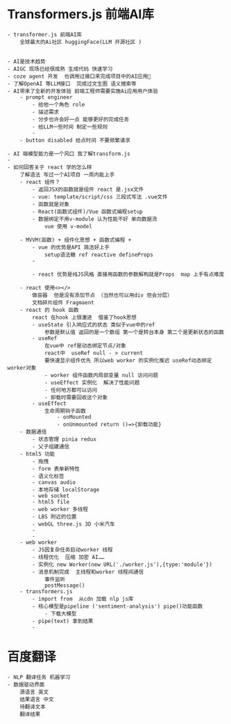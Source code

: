 # Transformers.js 前端AI库

    - transformer.js 前端AI库
        全球最大的Ai社区 huggingFace(LLM 开源社区 )


    - AI是技术趋势
    - AIGC 现场已经很成熟 生成代码 快速学习
    - coze agent 开发  也调用过接口来完成项目中的AI应用🩷
    - 了解OpenAI 等LLM接口  完成过文生图 语义搜索等
    - AI带来了全新的开发体验 前端工程师需要实施Ai应用用户体验
        - prompt engineer
            - 给他一个角色 role 
            - 描述需求
            - 分步也许会好一点 能够更好的完成任务
            - 给LLM一些时间 制定一些规则
            - 
        - button disabled 给点时间 不要频繁请求

    - AI 端模型能力是一个风口 我了解transform.js
    - 
    - 如何回答关于 react 学的怎么样
        了解语法 写过一个AI项目 一周内能上手
        - react 组件？
            - 返回JSX的函数就是组件 react 是.jsx文件
            - vue: template/script/css 三段式写法 .vue文件    
            - 函数就是对象
            - React(函数式组件)/Vue 函数式编程setup
            - 数据绑定不用v-module 认为性能不好 单向数据流
                vue 使用 v-model

        - MVVM(函数) + 组件化思想 + 函数式编程 + 
            - vue 的优势是API 简洁好上手
                setup语法糖 ref reactive defineProps  
            - 

            - react 优势是纯JS风格 直接用函数的参数解构就是Props  map 上手有点难度

        - react 使用<></> 
            做容器  但是没有添加节点 （当然也可以用div 但会分层）
            文档碎片组件 Fragmaent 
        - react 的 hook 函数
            react 在hook 上很激进  借鉴了hook思想 
            - useState 引入响应式的状态 类似于vue中的ref
                参数是默认值 返回的是一个数组 第一个是转台本身 第二个是更新状态的函数
            - useRef 
                在vue中 ref是动态绑定节点/对象 
                react中  useRef null - > current
                要快速显示组件优先 所以web worker 的实例化推迟 useRef动态绑定worker对象
                - worker 组件函数内局部变量 null 访问问题 
                - useEffect 实例化  解决了性能问题
                - 任何地方都可以访问
                - 卸载时需要回收这个对象
            - useEffect
                生命周期钩子函数
                    - onMounted
                    - onUnmounted return ()=>{卸载功能}
        - 数据通信 
            - 状态管理 pinia redux
            - 父子组建通信 
        - html5 功能
            - 拖拽
            - form 表单新特性
            - 语义化标签
            - canvas audio
            - 本地存储 localStorage 
            - web socket
            - html5 file 
            - web worker 多线程
            - LBS 附近的位置
            - webGL three.js 3D 小米汽车
            - 
            - 
        - web worker
            - JS因复杂任务启动worker 线程 
            - 线程优化  压缩 加密 AI……
            - 实例化 new Worker(new URL('./worker.js'),{type:'module'})
            - 消息机制完成  主线程和worker 线程间通信
                事件监听
                postMessage()
        - transformers.js
            - import from  从cdn 加载 nlp js库
            - 核心模型是pipeline ('sentiment-analysis') pipe()功能函数
                - 下载大模型 
            - pipe(text) 拿到结果
            - 



# 百度翻译
    - NLP 翻译任务 机器学习 
    - 数据驱动界面
        源语言 英文
        结果语言 中文
        待翻译文本 
        翻译结果
